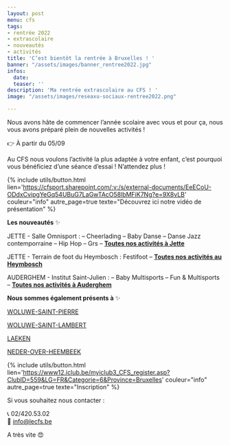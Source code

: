 ```yaml
---
layout: post
menu: cfs
tags:
- rentrée 2022
- extrascolaire
- nouveautés
- activités
title: 'C’est bientôt la rentrée à Bruxelles ! '
banner: "/assets/images/banner_rentree2022.jpg"
infos:
  date: 
  teaser: ''
description: 'Ma rentrée extrascolaire au CFS ! '
image: "/assets/images/reseaxu-sociaux-rentree2022.png"

---
```

Nous avons hâte de commencer l’année scolaire avec vous et pour ça, nous vous avons préparé plein de nouvelles activités !

👉 À partir du 05/09

Au CFS nous voulons l’activité la plus adaptée à votre enfant, c’est pourquoi vous bénéficiez d’une séance d’essai ! N’attendez plus !

{% include utils/button.html lien='https://cfsport.sharepoint.com/:v:/s/external-documents/EeECoU-ODdxCvipgYeGq54UBuG7LaGwTAcO58lbMFiK7Ng?e=9X8vLB' couleur="info" autre_page=true texte="Découvrez ici notre vidéo de présentation" %}

**Les nouveautés** ✨

JETTE - Salle Omnisport : – Cheerlading – Baby Danse – Danse Jazz contemporraine – Hip Hop – Grs – [**Toutes nos activités à Jette**](https://www.lecfs.be/files/CFSMAGAZINE/#page=46 "Activités Jette")

JETTE - Terrain de foot du Heymbosch : Festifoot – [**Toutes nos activités au Heymbosch**](https://www.lecfs.be/files/CFSMAGAZINE/#page=46 "Activités Heymbosch")

AUDERGHEM - Institut Saint-Julien : – Baby Multisports – Fun & Multisports – [**Toutes nos activités à Auderghem**](https://www.lecfs.be/files/CFSMAGAZINE/#page=47 "Activités Auderghem")

**Nous sommes également présents à** ✨

[WOLUWE-SAINT-PIERRE](https://www.lecfs.be/files/CFSMAGAZINE/#page=47 "WSPI")

[WOLUWE-SAINT-LAMBERT](https://www.lecfs.be/files/CFSMAGAZINE/#page=47 "WSLA")

[LAEKEN](https://www.lecfs.be/files/CFSMAGAZINE/#page=46 "Laeken")

[NEDER-OVER-HEEMBEEK](https://www.lecfs.be/files/CFSMAGAZINE/#page=46 "Neder")

{% include utils/button.html lien='https://www12.iclub.be/myiclub3_CFS_register.asp?ClubID=559&LG=FR&Categorie=6&Province=Bruxelles' couleur="info" autre_page=true texte="Inscription" %}

Si vous souhaitez nous contacter :

📞 02/420.53.02  
📧 info@lecfs.be

A très vite 😍